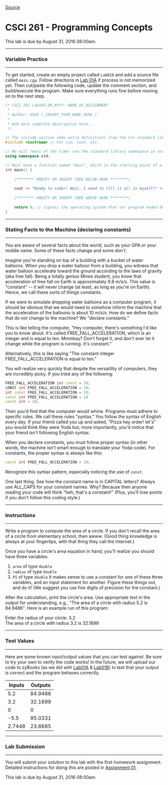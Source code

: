 
[Source](http://eecs.mines.edu/Courses/csci261/labs/lab1d.php "Permalink to CSCI 261 - Programming Concepts")

# CSCI 261 - Programming Concepts

This lab is due by August 31, 2016 08:00am.

* * *

### Variable Practice

* * *

  

To get started, create an empty project called `Lab01D` and add a source file called `main.cpp`. Follow directions in [Lab 01A][1] if process is not memorized yet. Then cut/paste the following code, update the comment section, and build/execute the program. Make sure everything runs fine before moving on to the next step.

```cpp
/* CSCI 261 LabXXX_OR_AYYY: NAME_OF_ASSIGNMENT
 *
 * Author: XXXX (_INSERT_YOUR_NAME_HERE_)
 *
 * Add more complete description here...
 */

// The include section adds extra definitions from the C++ standard library.
#include <iostream> // For cin, cout, etc.

// We will (most of the time) use the standard library namespace in our programs.
using namespace std;

// Must have a function named "main", which is the starting point of a C++ program.
int main() {
    
    /******** MODIFY OR INSERT CODE BELOW HERE ********/
    
    cout << "Ready to code!! Wait, I need to fill it all in myself?" << endl;
    
    /******** MODIFY OR INSERT CODE ABOVE HERE ********/
    
    return 0; // signals the operating system that our program ended OK.
}
```
  

* * *

### Stating Facts to the Machine (declaring constants)

* * *

You are aware of several facts about the world,  such as your GPA or your middle name.  Some of these facts change and some don't.

Imagine you're standing on top of a building with a bucket of water balloons. When you drop a water balloon from a building, you witness that water balloon accelerate toward the ground according to the laws of gravity (aka free fall). Being a totally genius Mines student, you know that acceleration of free fall on Earth is approximately 9.8 m/s/s. This value is "constant" -- it will never change (at least, as long as you're on Earth). Hence, we call these sorts of things constants.

If we were to simulate dropping water balloons as a computer program, it should be obvious that we would need to somehow inform the machine that the acceleration of the balloons is about 10 m/s/s. How do we define facts that do not change to the machine? We "declare constants."

This is like telling the computer, "Hey computer, there's something I'd like you to know about. It's called FREE_FALL_ACCELERATION, which is an integer and is equal to ten. Mmmkay? Don't forget it, and don't ever let it change while the program is running. It's constant."

Alternatively, this is like saying "The constant integer FREE_FALL_ACCELERATION is equal to ten."

You will realize very quickly that despite the versatility of computers, they are incredibly picky. If you tried any of the following:

```cpp
FREE_FALL_ACCELERATION int const = 10;  
cONSt int FREE_FALL_ACCELERATION = 10;  
int const FREE_FALL_ACCELERATION = 10;  
const int FREE_FALL_ACCELERATION = 10  
const int = 10;
```

Then you'd find that the computer would whine. Programs must adhere to specific rules. We call these rules "syntax." You follow the syntax of English every day. If your friend called you up and asked, "Pizza hey order! let's" you would think they were Yoda but, more importantly, you'd notice that your friend isn't following English syntax.

When you declare constants, you must follow proper syntax (in other words, the machine isn't smart enough to translate your Yoda-code). For constants, the proper syntax is always like this:

```cpp
const int FREE_FALL_ACCELERATION = 10;
```

Recognize this syntax pattern, especially noticing the use of `const`.

One last thing. See how the constant name is in CAPITAL letters? Always use ALL_CAPS for your constant names. Why? Because then anyone reading your code will think "heh, that's a constant!" (Plus, you'll lose points if you don't follow this coding style.)

  

* * *

### Instructions

* * *

Write a program to compute the area of a circle. If you don't recall  the area of a circle from elementary school,  then awww. (Good thing knowledge is always  at your fingertips, with that thing they call the Internet.)

  

Once you have a circle's area equation in hand, you'll realize you should have three variables:

1. `area` of type `double`
2. `radius` of type `double`
3. `PI` of type `double`
It makes sense to use a constant for one of these three variables, and an input statement for another. Figure these things out, and do it! (We suggest you use five digits of precision for the constant.)

After the calculation, print the circle's area. Use  appropriate text in the output for understanding, e.g.,  "The area of a circle with radius 5.2 is 84.9486". Here is an  example run of this program:

Enter the radius of your circle: 3.2  
The area of a circle with radius 3.2 is 32.1699

  

* * *

### Test Values

* * *

  

Here are some known input/output values that you can test against. Be sure to try your own to verify the code works! In the future, we will upload our code to zyBooks (as we did with [Lab01A][2] &amp; [Lab01B][3]) to test that your output is correct and the program behaves correctly.

  

| Inputs | Outputs  |
| --- | --- |
| 5.2    | 84.9486 |
| 3.2    | 32.1699 |
| 0      | 0       |
| -5.5   | 95.0331 |
| 2.7448 | 23.6685 |

  

* * *

### Lab Submission

* * *

  

You will submit your solution to this lab with the first homework assignment. Detailed instructions for doing this are posted in [Assignment 01][4].

This lab is due by August 31, 2016 08:00am.

[1]: lab1a.php
[2]: lab01a.php
[3]: lab01b.php
[4]: ../homework/hw1.php
  </iostream>
